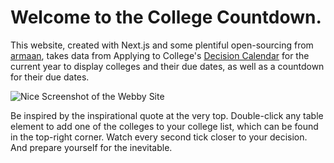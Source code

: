 # Welcome to the College Countdown.

This website, created with Next.js and some plentiful open-sourcing from [armaan](https://armaan.cc), takes data from Applying to College's [Decision Calendar](https://applyingto.college/decision-calendar) for the current year to display colleges and their due dates, as well as a countdown for their due dates. 

![Nice Screenshot of the Webby Site](https://i.imgur.com/VnGA2Uw.png)

Be inspired by the inspirational quote at the very top. Double-click any table element to add one of the colleges to your college list, which can be found in the top-right corner. Watch every second tick closer to your decision. And prepare yourself for the inevitable.     

